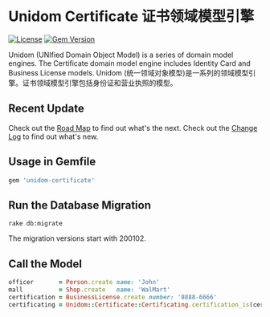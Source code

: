 # Unidom Certificate 证书领域模型引擎

[![License](https://img.shields.io/badge/license-MIT-green.svg)](http://opensource.org/licenses/MIT)
[![Gem Version](https://badge.fury.io/rb/unidom-certificate.svg)](https://badge.fury.io/rb/unidom-certificate)

Unidom (UNIfied Domain Object Model) is a series of domain model engines. The Certificate domain model engine includes Identity Card and Business License models.
Unidom (统一领域对象模型)是一系列的领域模型引擎。证书领域模型引擎包括身份证和营业执照的模型。

## Recent Update
Check out the [Road Map](ROADMAP.md) to find out what's the next.
Check out the [Change Log](CHANGELOG.md) to find out what's new.

## Usage in Gemfile
```ruby
gem 'unidom-certificate'
```

## Run the Database Migration
```shell
rake db:migrate
```
The migration versions start with 200102.

## Call the Model
```ruby
officer       = Person.create name: 'John'
mall          = Shop.create   name: 'WalMart'
certification = BusinessLicense.create number: '8888-6666'
certificating = Unidom::Certificate::Certificating.certification_is(certification).certificated_is(mall).valid_at.alive.first_or_create certificator: officer, opened_at: Time.now
```

